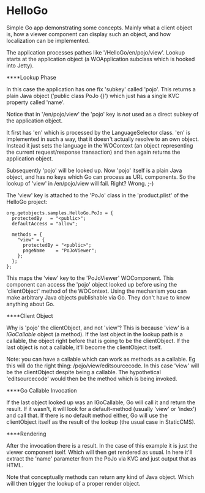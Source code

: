 HelloGo
=======

Simple Go app demonstrating some concepts. Mainly what a client object is,
how a viewer component can display such an object, and how localization can be
implemented.

The application processes pathes like '/HelloGo/en/pojo/view'. Lookup starts at
the application object (a WOApplication subclass which is hooked into Jetty).

****Lookup Phase

In this case the application has one fix 'subkey' called 'pojo'. This returns
a plain Java object ('public class PoJo {}') which just has a single KVC
property called 'name'.

Notice that in '/en/pojo/view' the 'pojo' key is *not* used as a direct subkey
of the application object.

It first has 'en' which is processed by the LanguageSelector class. 'en' is
implemented in such a way, that it doesn't actually resolve to an own object.
Instead it just sets the language in the WOContext (an object representing the
current request/response transaction) and then again returns the application
object.

Subsequently 'pojo' will be looked up. Now 'pojo' itself is a plain Java object,
and has no keys which Go can process as URL components. So the lookup of 'view'
in /en/pojo/view will fail. Right? Wrong. ;-)

The 'view' key is attached to the 'PoJo' class in the 'product.plist' of the
HelloGo project:

    org.getobjects.samples.HelloGo.PoJo = {
      protectedBy   = "<public>";
      defaultAccess = "allow";

      methods = {
      	"view" = {
      	  protectedBy = "<public>";
      	  pageName    = "PoJoViewer";
      	};
      };
    };

This maps the 'view' key to the 'PoJoViewer' WOComponent. This component can
access the 'pojo' object looked up before using the 'clientObject' method of
the WOContext.
Using the mechanism you can make arbitrary Java objects publishable via Go. They
don't have to know anything about Go.

****Client Object

Why is 'pojo' the clientObject, and not 'view'? This is because 'view' is a
*IGoCallable* object (a method).
If the last object in the lookup path is a callable, the object right before
that is going to be the clientObject. If the last object is not a callable,
it'll become the clientObject itself.

Note: you can have a callable which can work as methods as a callable. Eg this
will do the right thing: /pojo/view/editsourcecode. In this case 'view' will
be the clientObject despite being a callable. The hypothetical 'editsourcecode'
would then be the method which is being invoked.

****Go Callable Invocation

If the last object looked up was an IGoCallable, Go will call it and return the
result. If it wasn't, it will look for a default-method (usually 'view' or
'index') and call that. If there is no default method either, Go will use the
clientObject itself as the result of the lookup (the usual case in StaticCMS).

****Rendering

After the invocation there is a result. In the case of this example it is just
the viewer component iself. Which will then get rendered as usual. In here it'll
extract the 'name' parameter from the PoJo via KVC and just output that as HTML.

Note that conceptually methods can return any kind of Java object. Which will
then trigger the lookup of a proper render object.
